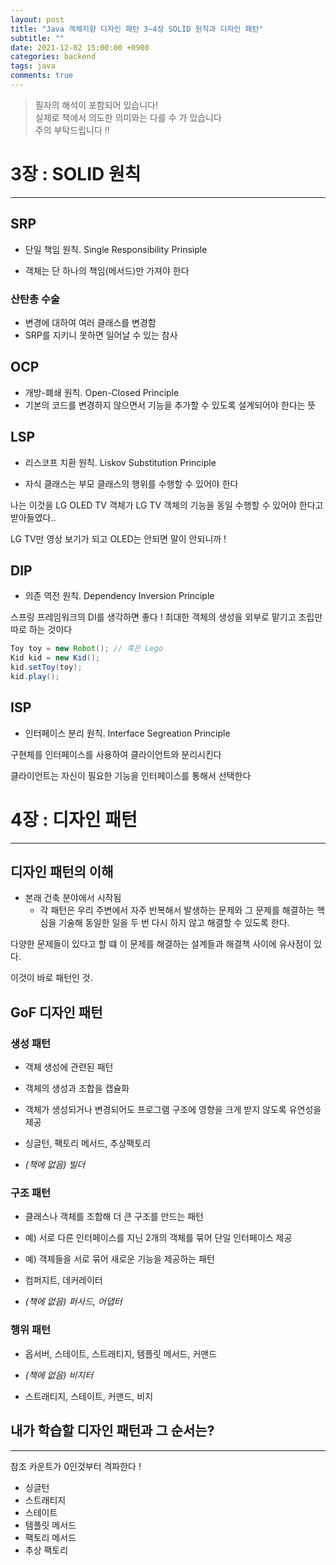```yaml
---
layout: post
title: "Java 객체지향 디자인 패턴 3~4장 SOLID 원칙과 디자인 패턴"
subtitle: ""
date: 2021-12-02 15:00:00 +0900
categories: backend
tags: java
comments: true
---
```


> 필자의 해석이 포함되어 있습니다!  
> 실제로 책에서 의도한 의미와는 다를 수 가 있습니다  
> 주의 부탁드립니다 !!

# 3장 : SOLID 원칙

---

## SRP

- 단일 책임 원칙. Single Responsibility Prinsiple

- 객체는 단 하나의 책임(메서드)만 가져야 한다

### 산탄총 수술

- 변경에 대하여 여러 클래스를 변경함
- SRP를 지키니 못하면 일어날 수 있는 참사

## OCP

- 개방-폐쇄 원칙. Open-Closed Principle
- 기본의 코드를 변경하지 않으면서 기능을 추가할 수 있도록 설계되어야 한다는 뜻

## LSP

- 리스코프 치환 원칙. Liskov Substitution Principle

- 자식 클래스는 부모 클래스의 행위를 수행할 수 있어야 한다

나는 이것을 LG OLED TV 객체가 LG TV 객체의 기능을 동일 수행할 수 있어야 한다고 받아들였다..

LG TV만 영상 보기가 되고 OLED는 안되면 말이 안되니까 !

## DIP

- 의존 역전 원칙. Dependency Inversion Principle

스프링 프레임워크의 DI를 생각하면 좋다 !
최대한 객체의 생성을 외부로 맡기고 조립만 따로 하는 것이다

```java
Toy toy = new Robot(); // 혹은 Lego
Kid kid = new Kid();
kid.setToy(toy);
kid.play();
```

## ISP

- 인터페이스 분리 원칙. Interface Segreation Principle

구현체를 인터페이스를 사용하여 클라이언트와 분리시킨다

클라이언트는 자신이 필요한 기능을 인터페이스를 통해서 선택한다

# 4장 : 디자인 패턴

---

## 디자인 패턴의 이해

- 본래 건축 분야에서 시작됨
  - 각 패턴은 우리 주변에서 자주 반복해서 발생하는 문제와
    그 문제를 해결하는 핵심을 기술해 동일한 일을 두 번 다시 하지 않고 해결할 수 있도록 한다.

다양한 문제들이 있다고 할 떄 이 문제를 해결하는 설계들과 해결책 사이에 유사점이 있다.

이것이 바로 패턴인 것.

## GoF 디자인 패턴

### 생성 패턴

- 객체 생성에 관련된 패턴
- 객체의 생성과 조합을 캡슐화
- 객체가 생성되거나 변경되어도 프로그램 구조에 영향을 크게 받지 않도록 유연성을 제공

- 싱글턴, 팩토리 메서드, 추상팩토리
- _(책에 없음) 빌더_

### 구조 패턴

- 클래스나 객체를 조합해 더 큰 구조를 만드는 패턴
- 예) 서로 다른 인터페이스를 지닌 2개의 객체를 묶어 단일 인터페이스 제공
- 예) 객체들을 서로 묶어 새로운 기능을 제공하는 패턴

- 컴퍼지트, 데커레이터
- _(책에 없음) 퍼사드, 어댑터_

### 행위 패턴

- 옵서버, 스테이트, 스트래티지, 템플릿 메서드, 커맨드
- _(책에 없음) 비지터_

- 스트래티지, 스테이트, 커맨드, 비지

## 내가 학습할 디자인 패턴과 그 순서는?

---

참조 카운트가 0인것부터 격파한다 !

- 싱글턴
- 스트래티지
- 스테이트
- 템플릿 메서드
- 팩토리 메서드
- 추상 팩토리
